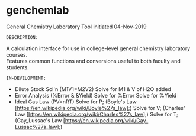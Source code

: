 # genchemlab    
General Chemistry Laboratory Tool 
initiated 04-Nov-2019

    DESCRIPTION:
A calculation interface for use in college-level general chemistry laboratory courses.  
Features common functions and conversions useful to both faculty and students.

    IN-DEVELOPMENT:
+ Dilute Stock Sol'n (M1V1=M2V2)
        Solve for M1 & V of H2O added
+ Error Analysis (%Error & &Yield)
        Solve for %Error
        Solve for %Yield    
+ Ideal Gas Law (PV=nRT)
    Solve for P; (Boyle's Law [https://en.wikipedia.org/wiki/Boyle%27s_law];)
    Solve for V; (Charles' Law [https://en.wikipedia.org/wiki/Charles%27s_law];)
    Solve for T; (Gay_Lussac's Law [https://en.wikipedia.org/wiki/Gay-Lussac%27s_law];)

